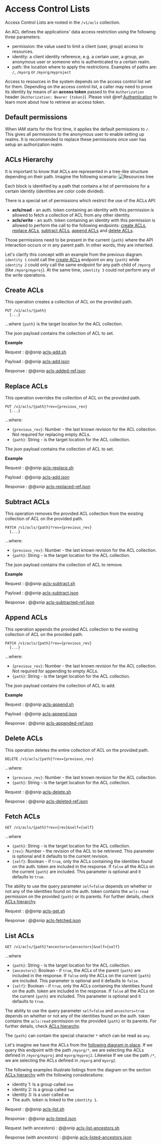 
# Access Control Lists

Access Control Lists are rooted in the `/v1/acls` collection.

An ACL defines the applications' data access restriction using the following three parameters:
         
- permission: the value used to limit a client (user, group) access to resources.
- identity: a client identity reference, e.g. a certain user, a group, an anonymous user or someone who is authenticated to a certain realm.
- path: the location where to apply the restrictions. Examples of paths are: `/`, `/myorg` or `/myorg/myproject`

Access to resources in the system depends on the access control list set for them. Depending on the access control list, a caller may need to prove its identity by means of an **access token** passed to the `Authorization` header (`Authorization: Bearer {token}`). Please visit @ref:[Authentication](./authentication.md) to learn more about how to retrieve an access token.

## Default permissions

When IAM starts for the first time, it applies the default permissions to `/`. This gives all permissions to the anonymous user to enable setting up realms. It is recommended to replace these permissions once user has setup an authorization realm.

## ACLs Hierarchy

It is important to know that ACLs are represented in a tree-like structure depending on their path. Imagine the following scenario:
![Resources tree](../assets/permissions-tree.png "Permissions tree")

Each block is identified by a path that contains a list of permissions for a certain identity (identities are color code divided). 

There is a special set of permissions which restrict the use of the ACLs API:

- **acls/read** - an auth. token containing an identity with this permission is allowed to fetch a collection of ACL from any other identity.
- **acls/write** - an auth. token containing an identity with this permission is allowed to perform the call to the following endpoints: [create ACLs](#create-acls), [replace ACLs](#replace-acls), [subtract ACLs](#subtract-acls), [append ACLs](#append-acls) and [delete ACLs](#delete-acls).

Those permissions need to be present in the current `{path}` where the API interaction occurs or in any parent path. In other words, they are inherited.

Let's clarify this concept with an example from the previous diagram. `identity 1` could call the [create ACLs](#create-acls) endpoint on any `{path}` while `identity 2` could only call the same endpoint for any path child of `/myorg` (like `/myorg/myproj`). At the same time, `identity 3` could not perform any of the write operations.

## Create ACLs

This operation creates a collection of ACL on the provided path.
```
PUT /v1/acls/{path}
  {...}
```
...where `{path}` is the target location for the ACL collection.

The json payload contains the collection of ACL to set.

**Example**

Request
:   @@snip [acls-add.sh](../assets/acls/acls-add.sh)

Payload
:   @@snip [acls-add.json](../assets/acls/acls-add.json)

Response
:   @@snip [acls-added-ref.json](../assets/acls/acls-added-ref.json)


## Replace ACLs

This operation overrides the collection of ACL on the provided path.
```
PUT /v1/acls/{path}?rev={previous_rev}
  {...}
```

...where:

- `{previous_rev}`: Number - the last known revision for the ACL collection. Not required for replacing empty ACLs.
- `{path}`: String - is the target location for the ACL collection.

The json payload contains the collection of ACL to set.

**Example**

Request
:   @@snip [acls-replace.sh](../assets/acls/acls-replace.sh)

Payload
:   @@snip [acls-add.json](../assets/acls/acls-add.json)

Response
:   @@snip [acls-replaced-ref.json](../assets/acls/acls-replaced-ref.json)


## Subtract ACLs

This operation removes the provided ACL collection from the existing collection of ACL on the provided path.

```
PATCH /v1/acls/{path}?rev={previous_rev}
  {...}
```
...where:

- `{previous_rev}`: Number - the last known revision for the ACL collection.
- `{path}`: String - is the target location for the ACL collection.
 
The json payload contains the collection of ACL to remove.

**Example**

Request
:   @@snip [acls-subtract.sh](../assets/acls/acls-subtract.sh)

Payload
:   @@snip [acls-subtract.json](../assets/acls/acls-subtract.json)

Response
:   @@snip [acls-subtracted-ref.json](../assets/acls/acls-subtracted-ref.json)

## Append ACLs

This operation appends the provided ACL collection to the existing collection of ACL on the provided path.

```
PATCH /v1/acls/{path}?rev={previous_rev}
  {...}
```
...where:

- `{previous_rev}`: Number - the last known revision for the ACL collection. Not required for appending to empty ACLs.
- `{path}`: String - is the target location for the ACL collection.

The json payload contains the collection of ACL to add.

**Example**

Request
:   @@snip [acls-append.sh](../assets/acls/acls-append.sh)

Payload
:   @@snip [acls-append.json](../assets/acls/acls-append.json)

Response
:   @@snip [acls-appended-ref.json](../assets/acls/acls-appended-ref.json)


## Delete ACLs

This operation deletes the entire collection of ACL on the provided path.

```
DELETE /v1/acls/{path}?rev={previous_rev}
```

...where:
 
- `{previous_rev}`: Number - the last known revision for the ACL collection.
- `{path}`: String - is the target location for the ACL collection.

Request
:   @@snip [acls-delete.sh](../assets/acls/acls-delete.sh)

Response
:   @@snip [acls-deleted-ref.json](../assets/acls/acls-deleted-ref.json)


## Fetch ACLs

```
GET /v1/acls/{path}?rev={rev}&self={self}
```

...where 

- `{path}`: String - is the target location for the ACL collection.
- `{rev}`: Number - the revision of the ACL to be retrieved. This parameter is optional and it defaults to the current revision.
- `{self}`: Boolean - if `true`, only the ACLs containing the identities found on the auth. token are included in the response. If `false` all the ACLs on the current `{path}` are included. This parameter is optional and it defaults to `true`.

The ability to use the query parameter `self=false` depends on whether or not any of the identities found on the auth. token contains the `acls:read` permission on the provided `{path}` or its parents. For further details, check [ACLs hierarchy](#acls-hierarchy).

Request
:   @@snip [acls-get.sh](../assets/acls/acls-get.sh)

Response
:   @@snip [acls-fetched.json](../assets/acls/acls-fetched.json)


## List ACLs

```
GET /v1/acls/{path}?ancestors={ancestors}&self={self}
```

...where 

- `{path}`: String - is the target location for the ACL collection.
- `{ancestors}`: Boolean - if `true`, the ACLs of the parent `{path}` are included in the response. If `false` only the ACLs on the current `{path}` are included. This parameter is optional and it defaults to `false`.
- `{self}`: Boolean - if `true`, only the ACLs containing the identities found on the auth. token are included in the response. If `false` all the ACLs on the current `{path}` are included. This parameter is optional and it defaults to `true`.

The ability to use the query parameter `self=false` and `ancestors=true` depends on whether or not any of the identities found on the auth. token contains the `acls:read` permission on the provided `{path}` or its parents. For further details, check [ACLs hierarchy](#acls-hierarchy).

The `{path}` can contain the special character `*` which can be read as `any`. 

Let's imagine we have the ACLs from the [following diagram in place](#acls-hierarchy). If we query this endpoint with the path `/myorg/*`, we are selecting the ACLs defined in `/myorg/myproj` and `myorg/myproj2`. Likewise If we use the path `/*`, we are selecting the ACLs defined in `/myorg` and `myorg2`.

The following examples illustrate listings from the diagram on the section [ACLs hierarchy](#acls-hierarchy) with the following considerations:

- identity 1: Is a group called `one`
- identity 2: Is a group called `two`
- identity 3: Is a user called `me`
- The auth. token is linked to the `identity 1`.

Request
:   @@snip [acls-list.sh](../assets/acls/acls-list.sh)

Response
:   @@snip [acls-listed.json](../assets/acls/acls-listed.json)

Request (with ancestors)
:   @@snip [acls-list-ancestors.sh](../assets/acls/acls-list-ancestors.sh)

Response (with ancestors)
:   @@snip [acls-listed-ancestors.json](../assets/acls/acls-listed-ancestors.json)
